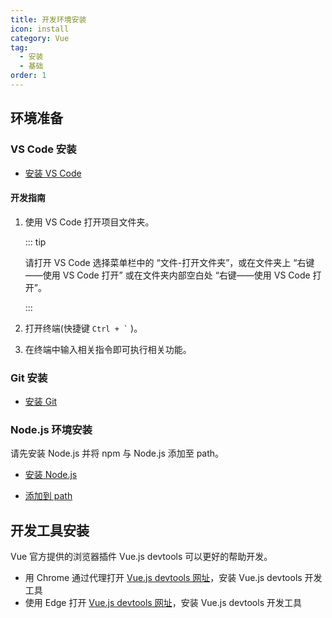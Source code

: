 ```yaml
---
title: 开发环境安装
icon: install
category: Vue
tag:
  - 安装
  - 基础
order: 1
---
```


## 环境准备

### VS Code 安装

- [安装 VS Code](../../../software/vscode/install.md)

#### 开发指南

1. 使用 VS Code 打开项目文件夹。

   ::: tip

   请打开 VS Code 选择菜单栏中的 “文件-打开文件夹”，或在文件夹上 “右键——使用 VS Code 打开” 或在文件夹内部空白处 “右键——使用 VS Code 打开”。

   :::

1. 打开终端(快捷键 `` Ctrl + ` `` )。

1. 在终端中输入相关指令即可执行相关功能。

### Git 安装

- [安装 Git](../../../software/git/install.md)

### Node.js 环境安装

请先安装 Node.js 并将 npm 与 Node.js 添加至 path。

- [安装 Node.js](../../node-js/install.md)

- [添加到 path](../../windows/env-variable.md)

## 开发工具安装

Vue 官方提供的浏览器插件 Vue.js devtools 可以更好的帮助开发。

- 用 Chrome 通过代理打开 [Vue.js devtools 网址](https://chrome.google.com/webstore/detail/nhdogjmejiglipccpnnnanhbledajbpd)，安装 Vue.js devtools 开发工具
- 使用 Edge 打开 [Vue.js devtools 网址](https://microsoftedge.microsoft.com/addons/detail/vuejs-devtools/olofadcdnkkjdfgjcmjaadnlehnnihnl?hl=zh-CN)，安装 Vue.js devtools 开发工具
